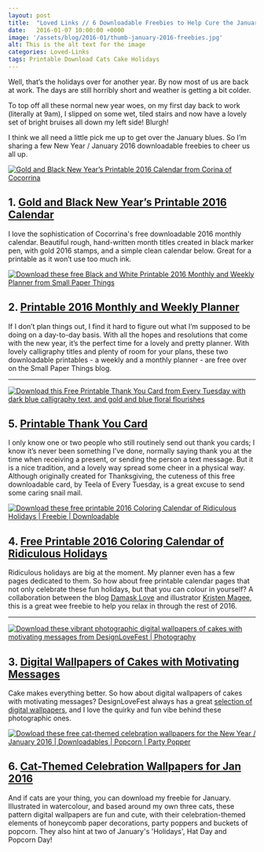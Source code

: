 ```yaml
---
layout: post
title:  "Loved Links // 6 Downloadable Freebies to Help Cure the January Blues"
date:   2016-01-07 10:00:00 +0000
image: '/assets/blog/2016-01/thumb-january-2016-freebies.jpg'
alt: This is the alt text for the image
categories: Loved-Links
tags: Printable Download Cats Cake Holidays
---
```



<p class="intro">Well, that’s the holidays over for another year. By now most of us are back at work. The days are still horribly short and weather is getting a bit colder.</p>

To top off all these normal new year woes, on my first day back to work (literally at 9am), I slipped on some wet, tiled stairs and now have a lovely set of bright bruises all down my left side! Blurgh!

I think we all need a little pick me up to get over the January blues. So I’m sharing a few New Year / January 2016 downloadable freebies to cheer us all up.

<div class="row">
	<div class="col-md-6">
		<a href="http://www.cocorrina.com/2016-calendar-printable/" title="Download this free Gold and Black New Year’s Printable 2016 Calendar from Corina of Cocorrina | Paper | Dowbloadable Freebie"><img src="/assets/blog/2016-01/gold-black-new-year-printable-2016-calendar.jpg" alt="Gold and Black New Year’s Printable 2016 Calendar from Corina of Cocorrina"></a>
		<h2>1. <a href="http://www.cocorrina.com/2016-calendar-printable/" title="Download this free Gold and Black New Year’s Printable 2016 Calendar from Corina of Cocorrina">Gold and Black New Year’s Printable 2016 Calendar</a></h2>
		<p>I love the sophistication of Cocorrina's free downloadable 2016 monthly calendar. Beautiful rough, hand-written month titles created in black marker pen, with gold 2016 stamps, and a simple clean calendar below. Great for a printable as it won’t use too much ink.</p>
	</div>
	<div class="col-md-6">
		<a href="http://www.smallpaperthings.com/free-printable-calendar-2016-weekly-planner-printables/" title="Download these free Black and White Printable 2016 Monthly and Weekly Planner from Small Paper Things"><img src="/assets/blog/2016-01/black-white-printable-2016-monthly-weekly-planner.jpg" alt="Download these free Black and White Printable 2016 Monthly and Weekly Planner from Small Paper Things"></a>
		<h2>2. <a href="http://www.smallpaperthings.com/free-printable-calendar-2016-weekly-planner-printables/" title="Download these free Black and White Printable 2016 Monthly and Weekly Planner from Small Paper Things">Printable 2016 Monthly and Weekly Planner</a></h2>
		<p>If I don’t plan things out, I find it hard to figure out what I’m supposed to be doing on a day-to-day basis. With all the hopes and resolutions that come with the new year, it’s the perfect time for a lovely and pretty planner. With lovely calligraphy titles and plenty of room for your plans, these two downloadable printables - a weekly and a monthly planner - are free over on the Small Paper Things blog.</p>
	</div>
</div>

* * *

<div class="row">
	<div class="col-md-6">
		<a href="https://every-tuesday.com/freebie-printable-thank-you-card/" title="Download this Free Printable Thank You Card from Every Tuesday"><img src="/assets/blog/2016-01/printable-thank-you-card.jpg" alt="Download this Free Printable Thank You Card from Every Tuesday with dark blue calligraphy text, and gold and blue floral flourishes"></a>
		<h2>5. <a href="https://every-tuesday.com/freebie-printable-thank-you-card/" title="Download this Free Printable Thank You Card from Every Tuesday">Printable Thank You Card</a></h2>
		<p>I only know one or two people who still routinely send out thank you cards; I know it’s never been something I’ve done, normally saying thank you at the time when receiving a present, or sending the person a text message. But it is a nice tradition, and a lovely way spread some cheer in a physical way. Although originally created for Thanksgiving, the cuteness of this free downloadable card, by Teela of Every Tuesday, is a great excuse to send some caring snail mail.</p>
	</div>
	<div class="col-md-6">
		<a href="http://www.damasklove.com/free-printable-coloring-calendar-pages/" title="Download these free printable 2016 Coloring Calendar of Ridiculous Holidays"><img src="/assets/blog/2016-01/printable-coloring-calendar-pages.jpg" alt="Download these free printable 2016 Coloring Calendar of Ridiculous Holidays | Freebie | Downloadable"></a>
		<h2>4. <a href="http://www.damasklove.com/free-printable-coloring-calendar-pages/" title="Download this free pink and blue Inspiring New Year Quote Wallpaper">Free Printable 2016 Coloring Calendar of Ridiculous Holidays</a></h2>
		<p>Ridiculous holidays are big at the moment. My planner even has a few pages dedicated to them. So how about free printable calendar pages that not only celebrate these fun holidays, but that you can colour in yourself? A collaboration between the blog <a href="http://www.damasklove.com/">Damask Love</a> and illustrator <a href="http://www.kbecca.com">Kristen Magee</a>, this is a great wee freebie to help you relax in through the rest of 2016.</p>
	</div>
</div>

* * *

<div class="row">
	<div class="col-md-6">
		<a href="http://www.designlovefest.com/2016/01/dress-your-tech-124/" title="Download these photographic digital wallpapers of cakes with motivating messages from DesignLoveFest"><img src="/assets/blog/2016-01/motivating-cake-wallpaper.jpg" alt="Download these vibrant photographic digital wallpapers of cakes with motivating messages from DesignLoveFest | Photography"></a>
		<h2>3. <a href="http://www.designlovefest.com/2016/01/dress-your-tech-124/" title="Download these photographic digital wallpapers of cakes with motivating messages from DesignLoveFest">Digital Wallpapers of Cakes with Motivating Messages</a></h2>
		<p>Cake makes everything better. So how about digital wallpapers of cakes with motivating messages? DesignLoveFest always has a great <a href="http://www.designlovefest.com/category/downloads/" title="Digital Wallpapers from DesignLoveFest">selection of digital wallpapers</a>, and I love the quirky and fun vibe behind these photographic ones.</p>
	</div>
	<div class="col-md-6">
		<a href="/freebie/2015/12/31/cat-celebration-wallpapers.html" title="Dowload these free cat-themed celebration wallpapers for the New Year / January 2016"><img src="/assets/blog/2016-01/freebie-january-2016-cat-celebration-wallpaper.jpg" alt="Dowload these free cat-themed celebration wallpapers for the New Year / January 2016 | Downloadables | Popcorn | Party Popper"></a>
		<h2>6. <a href="/freebie/2015/12/31/cat-celebration-wallpapers.html" title="Dowload these free cat-themed celebration wallpapers for the New Year / January 2016">Cat-Themed Celebration Wallpapers for Jan 2016</a></h2>
		<p>And if cats are your thing, you can download my freebie for January. Illustrated in watercolour, and based around my own three cats, these pattern digital wallpapers are fun and cute, with their celebration-themed elements of honeycomb paper decorations, party poppers and buckets of popcorn. They also hint at two of January's 'Holidays', Hat Day and Popcorn Day!</p>
	</div>
</div>